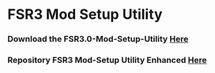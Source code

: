 # FSR3 Mod Setup Utility
### Download the FSR3.0-Mod-Setup-Utility [Here](https://sharemods.com/16dngtgk1pnr/FSR3_v3.2.14.rar.html)<br/>

### Repository FSR3 Mod-Setup Utility Enhanced [Here](https://github.com/P4TOLINO06/FSR3-Mod-Setup-Utility-Enhanced)